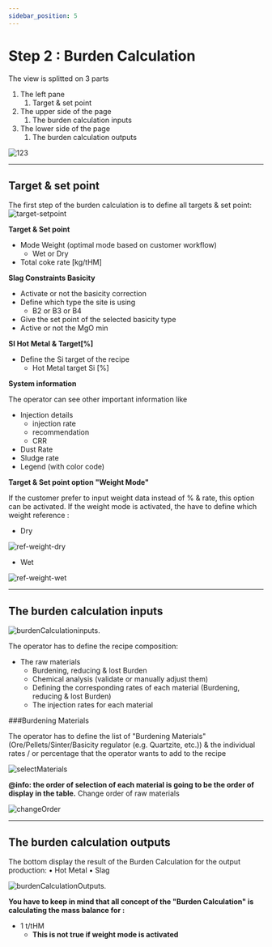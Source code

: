 ```yaml
---
sidebar_position: 5
---
```


# Step 2 : Burden Calculation

The view is splitted on 3 parts
1. The left pane
   1. Target & set point 
2. The upper side of the page
   1. The burden calculation inputs
3. The lower side of the page
   1. The burden calculation outputs

![123](/img/burdi/02-123.png)
   
---
## Target & set point

The first step of the burden calculation is to define all targets & set point:
![target-setpoint](/img/burdi/02-en-tagetSetpoint.png)


**Target & Set point**
* Mode Weight (optimal mode based on customer workflow)
  * Wet or Dry
* Total coke rate [kg/tHM]

**Slag Constraints Basicity**
  * Activate or not the basicity correction
  * Define which type the site is using 
    * B2 or B3 or B4
  * Give the set point of the selected basicity type
  * Active or not the MgO min

**SI Hot Metal & Target[%]** 
  * Define the Si target of the recipe
    * Hot Metal target Si [%]

**System information**

The operator can see other important information like 
  * Injection details
    * injection rate
    * recommendation
    * CRR
  * Dust Rate 
  * Sludge rate
  * Legend (with color code)


**Target & Set point option "Weight Mode"**

If the customer prefer to input weight data instead of % & rate, this option can be activated.
If the weight mode is activated, the have to define which weight reference :
* Dry

![ref-weight-dry](/img/burdi/02-en-weight-ref-dry.png)
* Wet 

![ref-weight-wet](/img/burdi/02-en-weight-ref-wet.png)

---

## The burden calculation inputs

![burdenCalculationinputs.](/img/burdi/02-en-burdenCalculationInputs.png)

The operator has to define the recipe composition:
* The raw materials 
  * Burdening, reducing & lost Burden 
  * Chemical analysis (validate or manually adjust them)
  * Defining the corresponding rates of each material (Burdening, reducing & lost Burden)
  * The injection rates for each material


###Burdening Materials

The operator has to define the list of "Burdening Materials" (Ore/Pellets/Sinter/Basicity regulator (e.g. Quartzite, etc.)) & the individual rates / or percentage that the operator wants to add to the recipe



![selectMaterials](/img/burdi/02-en-selectMaterials.gif)

**@info: the order of selection of each material is going to be the order of display in the table.**
Change order of raw materials

![changeOrder](/img/burdi/02-en-changeOrder.gif)



---
## The burden calculation outputs

The bottom display the result of the Burden Calculation for the output production:
• Hot Metal
• Slag 

![burdenCalculationOutputs.](/img/burdi/02-en-burdenCalculationOutputs.png)

**You have to keep in mind that all concept of the "Burden Calculation" is calculating the mass balance for :**
* 1 t/tHM
  * **This is not true if weight mode is activated**

   